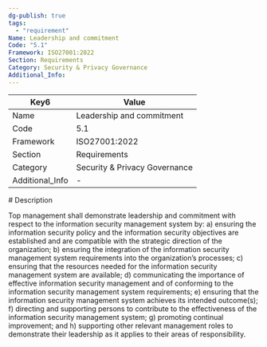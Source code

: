 ```yaml
---
dg-publish: true
tags:
  - "requirement"
Name: Leadership and commitment
Code: "5.1"
Framework: ISO27001:2022
Section: Requirements
Category: Security & Privacy Governance
Additional_Info: 
---
```


<div><table class="dataview table-view-table"><thead class="table-view-thead"><tr class="table-view-tr-header"><th class="table-view-th"><span>Key</span><span class="dataview small-text">6</span></th><th class="table-view-th"><span>Value</span></th></tr></thead><tbody class="table-view-tbody"><tr><td><span>Name</span></td><td><span>Leadership and commitment</span></td></tr><tr><td><span>Code</span></td><td><span>5.1</span></td></tr><tr><td><span>Framework</span></td><td><span>ISO27001:2022</span></td></tr><tr><td><span>Section</span></td><td><span>Requirements</span></td></tr><tr><td><span>Category</span></td><td><span>Security &amp; Privacy Governance</span></td></tr><tr><td><span>Additional_Info</span></td><td><span>-</span></td></tr></tbody></table></div>
# Description

Top management shall demonstrate leadership and commitment with respect to the information security management system by: 
a) ensuring the information security policy and the information security objectives are established and are compatible with the strategic direction of the organization; 
b) ensuring the integration of the information security management system requirements into the organization’s processes; 
c) ensuring that the resources needed for the information security management system are available; 
d) communicating the importance of effective information security management and of conforming to the information security management system requirements; 
e) ensuring that the information security management system achieves its intended outcome(s); 
f) directing and supporting persons to contribute to the effectiveness of the information security management system; 
g) promoting continual improvement; and 
h) supporting other relevant management roles to demonstrate their leadership as it applies to their areas of responsibility.
